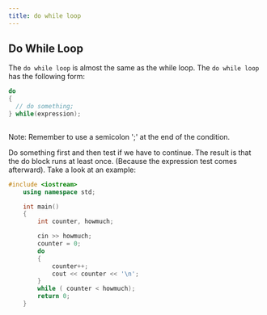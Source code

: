 ```yaml
---
title: do while loop
---
```

## Do While Loop

The `do while loop` is almost the same as the while loop. The `do while loop` has the following form:
```cpp
do 
{
  // do something;	
} while(expression);
	
```

Note: Remember to use a semicolon ';' at the end of the condition.

Do something first and then test if we have to continue. The result is that the do block runs at least once. (Because the expression test comes afterward). Take a look at an example:

```cpp
#include <iostream>
	using namespace std;

	int main()
	{
		int counter, howmuch;

		cin >> howmuch;
		counter = 0;
		do
		{
			counter++;
			cout << counter << '\n';
		}
		while ( counter < howmuch);
		return 0;
	}
```

